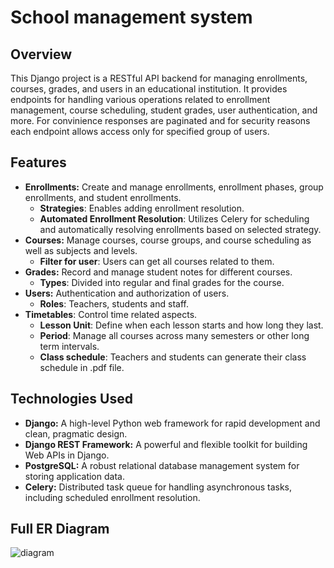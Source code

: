 # School management system

## Overview
This Django project is a RESTful API backend for managing enrollments, courses, grades, and users in an educational institution. It provides endpoints for handling various operations related to enrollment management, course scheduling, student grades, user authentication, and more. For convinience responses are paginated and for security reasons each endpoint allows access only for specified group of users.

## Features
- **Enrollments:** Create and manage enrollments, enrollment phases, group enrollments, and student enrollments.
  - **Strategies**: Enables adding enrollment resolution.
  - **Automated Enrollment Resolution**: Utilizes Celery for scheduling and automatically resolving enrollments based on selected strategy.
- **Courses:** Manage courses, course groups, and course scheduling as well as subjects and levels.
  - **Filter for user**: Users can get all courses related to them.
- **Grades:** Record and manage student notes for different courses.
  - **Types**: Divided into regular and final grades for the course.
- **Users:** Authentication and authorization of users.
  - **Roles**: Teachers, students and staff.
- **Timetables**: Control time related aspects.
  - **Lesson Unit**: Define when each lesson starts and how long they last.
  - **Period**: Manage all courses across many semesters or other long term intervals.
  - **Class schedule**: Teachers and students can generate their class schedule in .pdf file.

## Technologies Used
- **Django:** A high-level Python web framework for rapid development and clean, pragmatic design.
- **Django REST Framework:** A powerful and flexible toolkit for building Web APIs in Django.
- **PostgreSQL:** A robust relational database management system for storing application data.
- **Celery:** Distributed task queue for handling asynchronous tasks, including scheduled enrollment resolution.

## Full ER Diagram
![diagram](https://github.com/csecluki/school_management_system/assets/49252352/0373474a-6a9f-4ece-885e-1689a033dfa8)
